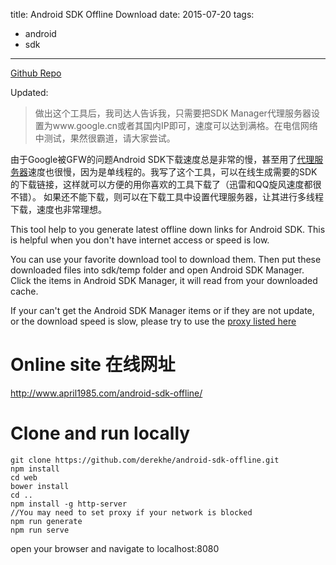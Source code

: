 title: Android SDK Offline Download 
date: 2015-07-20
tags: 
- android
- sdk
---
[Github Repo](https://github.com/derekhe/android-sdk-offline)

Updated:
> 做出这个工具后，我司达人告诉我，只需要把SDK Manager代理服务器设置为www.google.cn或者其国内IP即可，速度可以达到满格。在电信网络中测试，果然很霸道，请大家尝试。

由于Google被GFW的问题Android SDK下载速度总是非常的慢，甚至用了[代理服务器](http://www.androiddevtools.cn/)速度也很慢，因为是单线程的。我写了这个工具，可以在线生成需要的SDK的下载链接，这样就可以方便的用你喜欢的工具下载了（迅雷和QQ旋风速度都很不错）。
如果还不能下载，则可以在下载工具中设置代理服务器，让其进行多线程下载，速度也非常理想。

This tool help to you generate latest offline down links for Android SDK. This is helpful when you don't have internet access or speed is low.

You can use your favorite download tool to download them. Then put these downloaded files into sdk/temp folder and open Android SDK Manager. Click the items in Android SDK Manager, it will read from your downloaded cache.

If your can't get the Android SDK Manager items or if they are not update, or the download speed is slow, please try to use the [proxy listed here](http://www.androiddevtools.cn/)

# Online site 在线网址
http://www.april1985.com/android-sdk-offline/

# Clone and run locally

```
git clone https://github.com/derekhe/android-sdk-offline.git
npm install
cd web
bower install
cd ..
npm install -g http-server
//You may need to set proxy if your network is blocked
npm run generate
npm run serve
```

open your browser and navigate to localhost:8080